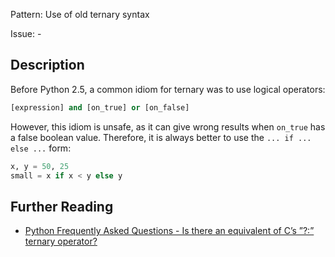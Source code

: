 Pattern: Use of old ternary syntax

Issue: -

## Description

Before Python 2.5, a common idiom for ternary was to use logical operators:

```python
[expression] and [on_true] or [on_false]
```

However, this idiom is unsafe, as it can give wrong results when `on_true` has a false boolean value. Therefore, it is always better to use the `... if ... else ...` form:

```python
x, y = 50, 25
small = x if x < y else y
```


## Further Reading

* [ Python Frequently Asked Questions - Is there an equivalent of C’s ”?:” ternary operator?](https://docs.python.org/3/faq/programming.html#is-there-an-equivalent-of-c-s-ternary-operator)
